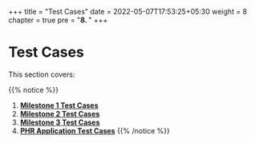 +++
title = "Test Cases"
date = 2022-05-07T17:53:25+05:30
weight = 8
chapter = true
pre = "<b>8. </b>"
+++

# Test Cases

This section covers:

{{% notice %}}
1. **[Milestone 1 Test Cases](/abdm-docs/8-exiting-sandbox/milestone-1/)**
2. **[Milestone 2 Test Cases](/abdm-docs/8-exiting-sandbox/milestone-2/)**
3. **[Milestone 3 Test Cases](/abdm-docs/8-exiting-sandbox/milestone-3/)**
4. **[PHR Application Test Cases](/abdm-docs/8-exiting-sandbox/phr-app/)**
{{% /notice %}}